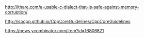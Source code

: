 http://ithare.com/a-usable-c-dialect-that-is-safe-against-memory-corruption/

http://isocpp.github.io/CppCoreGuidelines/CppCoreGuidelines

https://news.ycombinator.com/item?id=16806821
